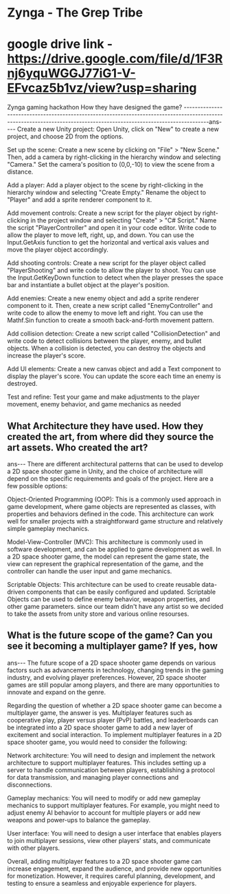 # Zynga - The Grep Tribe
# google drive link - https://drive.google.com/file/d/1F3Rnj6yquWGGJ77iG1-V-EFvcaz5b1vz/view?usp=sharing
Zynga gaming hackathon
How they have designed the game?
---------------------------------------------------------------------------------------------------------------------------------------------------------------------ans----
Create a new Unity project: Open Unity, click on "New" to create a new project, and choose 2D from the options.

Set up the scene: Create a new scene by clicking on "File" > "New Scene." Then, add a camera by right-clicking in the hierarchy window and selecting "Camera." Set the camera's position to (0,0,-10) to view the scene from a distance.

Add a player: Add a player object to the scene by right-clicking in the hierarchy window and selecting "Create Empty." Rename the object to "Player" and add a sprite renderer component to it.

Add movement controls: Create a new script for the player object by right-clicking in the project window and selecting "Create" > "C# Script." Name the script "PlayerController" and open it in your code editor. Write code to allow the player to move left, right, up, and down. You can use the Input.GetAxis function to get the horizontal and vertical axis values and move the player object accordingly.

Add shooting controls: Create a new script for the player object called "PlayerShooting" and write code to allow the player to shoot. You can use the Input.GetKeyDown function to detect when the player presses the space bar and instantiate a bullet object at the player's position.

Add enemies: Create a new enemy object and add a sprite renderer component to it. Then, create a new script called "EnemyController" and write code to allow the enemy to move left and right. You can use the Mathf.Sin function to create a smooth back-and-forth movement pattern.

Add collision detection: Create a new script called "CollisionDetection" and write code to detect collisions between the player, enemy, and bullet objects. When a collision is detected, you can destroy the objects and increase the player's score.

Add UI elements: Create a new canvas object and add a Text component to display the player's score. You can update the score each time an enemy is destroyed.

Test and refine: Test your game and make adjustments to the player movement, enemy behavior, and game mechanics as needed

 What Architecture they have used. How they created the art, from where did they source the art assets. Who created the art?
---------------------------------------------------------------------------------------------------------------------------------------------------------------------
 ans---
There are different architectural patterns that can be used to develop a 2D space shooter game in Unity, and the choice of architecture will depend on the specific requirements and goals of the project. Here are a few possible options:

Object-Oriented Programming (OOP): This is a commonly used approach in game development, where game objects are represented as classes, with properties and behaviors defined in the code. This architecture can work well for smaller projects with a straightforward game structure and relatively simple gameplay mechanics.

Model-View-Controller (MVC): This architecture is commonly used in software development, and can be applied to game development as well. In a 2D space shooter game, the model can represent the game state, the view can represent the graphical representation of the game, and the controller can handle the user input and game mechanics.

Scriptable Objects: This architecture can be used to create reusable data-driven components that can be easily configured and updated. Scriptable Objects can be used to define enemy behavior, weapon properties, and other game parameters.
since our team didn't have any artist so we decided to take the assets from unity store and various online resourses.

What is the future scope of the game? Can you see it becoming a multiplayer game? If yes, how
---------------------------------------------------------------------------------------------------------------------------------------------------------------------
ans---
The future scope of a 2D space shooter game depends on various factors such as advancements in technology, changing trends in the gaming industry, and evolving player preferences. However, 2D space shooter games are still popular among players, and there are many opportunities to innovate and expand on the genre.

Regarding the question of whether a 2D space shooter game can become a multiplayer game, the answer is yes. Multiplayer features such as cooperative play, player versus player (PvP) battles, and leaderboards can be integrated into a 2D space shooter game to add a new layer of excitement and social interaction.
To implement multiplayer features in a 2D space shooter game, you would need to consider the following:

Network architecture: You will need to design and implement the network architecture to support multiplayer features. This includes setting up a server to handle communication between players, establishing a protocol for data transmission, and managing player connections and disconnections.

Gameplay mechanics: You will need to modify or add new gameplay mechanics to support multiplayer features. For example, you might need to adjust enemy AI behavior to account for multiple players or add new weapons and power-ups to balance the gameplay.

User interface: You will need to design a user interface that enables players to join multiplayer sessions, view other players' stats, and communicate with other players.

Overall, adding multiplayer features to a 2D space shooter game can increase engagement, expand the audience, and provide new opportunities for monetization. However, it requires careful planning, development, and testing to ensure a seamless and enjoyable experience for players.
